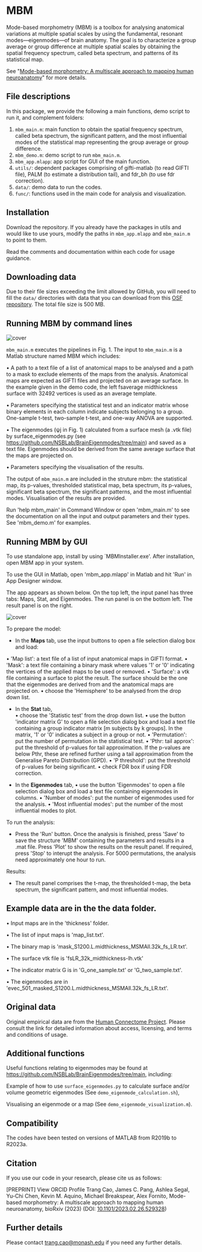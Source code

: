 # MBM
Mode-based morphometry (MBM) is a toolbox for analysing anatomical variations at multiple spatial scales by using the fundamental, resonant modes—eigenmodes—of brain anatomy. The goal is to characterize a group average or group difference at multiple spatial scales by obtaining the spatial frequency spectrum, called beta spectrum, and patterns of its statistical map.

See "[Mode-based morphometry: A multiscale approach to mapping human neuroanatomy](https://www.biorxiv.org/content/10.1101/2023.02.26.529328v1)" for more details.

## File descriptions

In this package, we provide the following a main functions, demo script to run it, and complement folders:

1. `mbm_main.m`: main function to obtain the spatial frequency spectrum, called beta spectrum, the significant pattern, and the most influential modes of the statistical map representing the group average or group difference. 
2. `mbm_demo.m`: demo script to run `mbm_main.m`.
3. `mbm_app.mlapp`: app script for GUI of the main function.
3. `utils/`: dependent packages comprising of gifti-matlab (to read GIFTI file), PALM (to estimate a distribution tail), and fdr_bh (to use fdr correction).
4. `data/`: demo data to run the codes.
5. `func/`: functions used in the  main code for analysis and visualization.

## Installation

Download the repository. If you already have the packages in utils and would like to use yours, modify the paths in `mbm_app.mlapp` and `mbm_main.m` to point to them.

Read the comments and documentation within each code for usage guidance.

## Downloading data

Due to their file sizes exceeding the limit allowed by GitHub, you will need to fill the `data/` directories with data that you can download from this [OSF repository](https://osf.io/huz4e/). The total file size is 500 MB. 

## Running MBM by command lines

![cover](readme_fig/Fig1_SBM_MBM.jpg)

`mbm_main.m` executes the pipelines in Fig. 1. The input to `mbm_main.m` is a Matlab structure named MBM which includes:

•	A path to a text file of a list of anatomical maps to be analysed and a path to a mask to exclude elements of the maps from the analysis. Anatomical maps are expected as GIFTI files and projected on an average surface. In the example given in the demo code, the left fsaverage midthickness surface with 32492 vertices is used as an average template.

•	Parameters specifying the statistical test and an indicator matrix whose binary elements in each column indicate subjects belonging to a group. One-sample t-test, two-sample t-test, and one-way ANOVA are supported.

•	The eigenmodes (ψj  in Fig. 1) calculated from a surface mesh (a .vtk file) by surface_eigenmodes.py (see https://github.com/NSBLab/BrainEigenmodes/tree/main) and saved as a text file. Eigenmodes should be derived from the same average surface that the maps are projected on.

•	Parameters specifying the visualisation of the results.

The output of `mbm_main.m` are included in the struture mbm: the statistical map,  its p-values, thresholded statistical map, beta spectrum, its p-values, significant beta spectrum, the significant patterns, and the most influential modes.  Visualisation of the results are provided. 

Run 'help mbm_main' in Command Window or open 'mbm_main.m' to see the documentation on all the input and output parameters and their types. See 'mbm_demo.m' for examples.

## Running MBM by GUI

To use standalone app, install by using `MBMInstaller.exe'. After installation, open MBM app in your system. 

To use the GUI in Matlab, open 'mbm_app.mlapp' in Matlab and hit 'Run' in App Designer window. 

The app appears as shown below. On the top left, the input panel has three tabs: Maps, Stat, and Eigenmodes. The run panel is on the bottom left. The result panel is on the right.

![cover](readme_fig/start.png) 

To prepare the model:

- In the **Maps** tab, use the input buttons to open a file selection dialog box and load: 

•	'Map list': a text file of a list of input anatomical maps in GIFTI format.
•	'Mask': a text file containing a binary mask where values '1' or '0' indicating the vertices of the applied maps to be used or removed. 
•	'Surface': a vtk file containing a surface to plot the result. The surface should be the one that the eigenmodes are derived from and the anatomical maps are projected on.
•	choose the 'Hemisphere' to be analysed from the drop down list.

- In the **Stat** tab,  
•	choose the 'Statistic test' from the drop down list.
•	use the button 'indicator matrix G' to open a file selection dialog box and load a text file containing a group indicator matrix [m subjects by k groups]. In the matrix, '1' or '0' indicates a subject in a group or not.
•	'Permutation': put the number of permutation in the statistical test.
•	'Pthr: tail approx': put the threshold of p-values for tail approximation. If the p-values are below Pthr, these are refined further using a tail approximation from the Generalise Pareto Distribution (GPD).
•	'P threshold': put the threshold of p-values for being significant.
•	check FDR box if using FDR correction.	

- In the **Eigenmodes** tab,
•	use the button 'Eigenmodes' to open a file selection dialog box and load a text file containing eigenmodes in columns. 
•	'Number of modes': put the number of eigenmodes used for the analysis.
•	'Most influential modes': put the number of the most influential modes to plot.

To run the analysis:

- Press the 'Run' button. Once the analysis is finished, press 'Save' to save the structure 'MBM' containing the parameters and results in a .mat file. Press 'Plot' to show the results on the result panel. If required, press 'Stop' to interupt the analysis. For 5000 permutations, the analysis need approximately one hour to run.

Results:

- The result panel comprises the t-map, the thresholded t-map, the beta spectrum, the significant pattern, and most influential modes. 

## Example data are in the the data folder. 

•	Input maps are in the 'thickness' folder.

•	The list of input maps is 'map_list.txt'.

•	The binary map is 'mask_S1200.L.midthickness_MSMAll.32k_fs_LR.txt'.

•	The surface vtk file is 'fsLR_32k_midthickness-lh.vtk'

•	The indicator matrix G is in 'G_one_sample.txt' or 'G_two_sample.txt'.

•	The eigenmodes are in 'evec_501_masked_S1200.L.midthickness_MSMAll.32k_fs_LR.txt'.

## Original data

Original empirical data are from the [Human Connectome Project](https://db.humanconnectome.org/). Please consult the link for detailed information about access, licensing, and terms and conditions of usage.

## Additional functions

Useful functions relating to eigenmodes may be found at https://github.com/NSBLab/BrainEigenmodes/tree/main, including:

Example of how to use `surface_eigenmodes.py` to calculate surface and/or
volume geometric eigenmodes (See `demo_eigenmode_calculation.sh`),

Visualising an eigenmode or a map (See `demo_eigenmode_visualization.m`).

## Compatibility

The codes have been tested on versions of MATLAB from R2019b to R2023a.

## Citation

If you use our code in your research, please cite us as follows:

[PREPRINT]  View ORCID Profile Trang Cao,  James C. Pang,  Ashlea Segal,  Yu-Chi Chen,  Kevin M. Aquino,  Michael Breakspear,  Alex Fornito, Mode-based morphometry: A multiscale approach to mapping human neuroanatomy, bioRxiv (2023) (DOI: [10.1101/2023.02.26.529328](https://www.biorxiv.org/content/10.1101/2023.02.26.529328v1))

## Further details

Please contact trang.cao@monash.edu if you need any further details.
